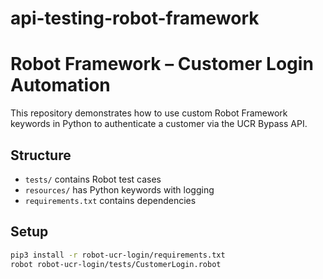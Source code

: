 # api-testing-robot-framework

# Robot Framework – Customer Login Automation

This repository demonstrates how to use custom Robot Framework keywords in Python to authenticate a customer via the UCR Bypass API.

## Structure
- `tests/` contains Robot test cases
- `resources/` has Python keywords with logging
- `requirements.txt` contains dependencies

## Setup
```bash
pip3 install -r robot-ucr-login/requirements.txt
robot robot-ucr-login/tests/CustomerLogin.robot
